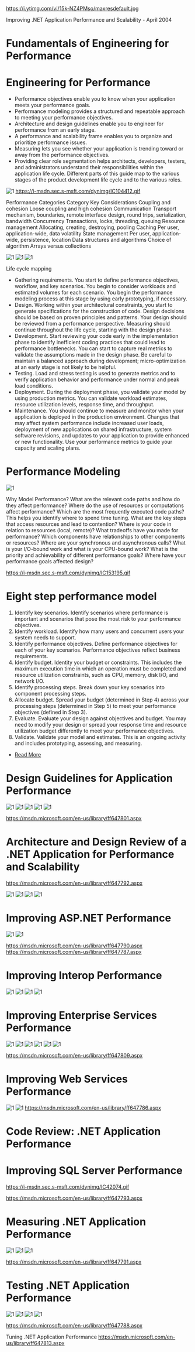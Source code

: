 https://i.ytimg.com/vi/15k-NZ4PMso/maxresdefault.jpg


Improving .NET Application Performance and Scalability - April 2004

# Fundamentals of Engineering for Performance

# Engineering for Performance
* Performance objectives enable you to know when your application meets your performance goals.
* Performance modeling provides a structured and repeatable approach to meeting your performance objectives.
* Architecture and design guidelines enable you to engineer for performance from an early stage.
* A performance and scalability frame enables you to organize and prioritize performance issues.
* Measuring lets you see whether your application is trending toward or away from the performance objectives.
* Providing clear role segmentation helps architects, developers, testers, and administrators understand their responsibilities within the application life cycle. Different parts of this guide map to the various stages of the product development life cycle and to the various roles.

![1](https://i-msdn.sec.s-msft.com/dynimg/IC7499.gif)
https://i-msdn.sec.s-msft.com/dynimg/IC104412.gif

Performance Categories
Category				Key Considerations
Coupling and cohesion	Loose coupling and high cohesion
Communication			Transport mechanism, boundaries, remote interface design, round trips, serialization, bandwidth
Concurrency				Transactions, locks, threading, queuing
Resource management		Allocating, creating, destroying, pooling
Caching					Per user, application-wide, data volatility
State management		Per user, application-wide, persistence, location
Data structures and algorithms	Choice of algorithm Arrays versus collections


![1](https://i-msdn.sec.s-msft.com/dynimg/IC7499.gif)
![1](https://i-msdn.sec.s-msft.com/dynimg/IC104412.gif)
![1](https://i-msdn.sec.s-msft.com/dynimg/IC31171.gif)

Life cycle mapping
* Gathering requirements. You start to define performance objectives, workflow, and key scenarios. You begin to consider workloads and estimated volumes for each scenario. You begin the performance modeling process at this stage by using early prototyping, if necessary.
* Design. Working within your architectural constraints, you start to generate specifications for the construction of code. Design decisions should be based on proven principles and patterns. Your design should be reviewed from a performance perspective. Measuring should continue throughout the life cycle, starting with the design phase.
* Development. Start reviewing your code early in the implementation phase to identify inefficient coding practices that could lead to performance bottlenecks. You can start to capture real metrics to validate the assumptions made in the design phase. Be careful to maintain a balanced approach during development; micro-optimization at an early stage is not likely to be helpful.
* Testing. Load and stress testing is used to generate metrics and to verify application behavior and performance under normal and peak load conditions.
* Deployment. During the deployment phase, you validate your model by using production metrics. You can validate workload estimates, resource utilization levels, response time, and throughput.
* Maintenance. You should continue to measure and monitor when your application is deployed in the production environment. Changes that may affect system performance include increased user loads, deployment of new applications on shared infrastructure, system software revisions, and updates to your application to provide enhanced or new functionality. Use your performance metrics to guide your capacity and scaling plans.





# Performance Modeling
![1](https://i-msdn.sec.s-msft.com/dynimg/IC153195.gif)

Why Model Performance?
What are the relevant code paths and how do they affect performance?
Where do the use of resources or computations affect performance?
Which are the most frequently executed code paths? This helps you identify where to spend time tuning.
What are the key steps that access resources and lead to contention?
Where is your code in relation to resources (local, remote)?
What tradeoffs have you made for performance?
Which components have relationships to other components or resources?
Where are your synchronous and asynchronous calls?
What is your I/O-bound work and what is your CPU-bound work?
What is the priority and achievability of different performance goals?
Where have your performance goals affected design?

https://i-msdn.sec.s-msft.com/dynimg/IC153195.gif


# Eight step performance model
1. Identify key scenarios. Identify scenarios where performance is important and scenarios that pose the most risk to your performance objectives.
2. Identify workload. Identify how many users and concurrent users your system needs to support.
3. Identify performance objectives. Define performance objectives for each of your key scenarios. Performance objectives reflect business requirements.
4. Identify budget. Identity your budget or constraints. This includes the maximum execution time in which an operation must be completed and resource utilization constraints, such as CPU, memory, disk I/O, and network I/O.
5. Identify processing steps. Break down your key scenarios into component processing steps.
6. Allocate budget. Spread your budget (determined in Step 4) across your processing steps (determined in Step 5) to meet your performance objectives (defined in Step 3).
7. Evaluate. Evaluate your design against objectives and budget. You may need to modify your design or spread your response time and resource utilization budget differently to meet your performance objectives.
8. Validate. Validate your model and estimates. This is an ongoing activity and includes prototyping, assessing, and measuring.

* [Read More](https://msdn.microsoft.com/en-us/library/ff647767.aspx)



# Design Guidelines for Application Performance
![1](https://i-msdn.sec.s-msft.com/dynimg/IC109724.gif)
![1](https://i-msdn.sec.s-msft.com/dynimg/IC81061.gif)
![1](https://i-msdn.sec.s-msft.com/dynimg/IC73986.gif)
![1](https://i-msdn.sec.s-msft.com/dynimg/IC137901.gif)
![1](https://i-msdn.sec.s-msft.com/dynimg/IC167055.gif)

https://msdn.microsoft.com/en-us/library/ff647801.aspx


# Architecture and Design Review of a .NET Application for Performance and Scalability
https://msdn.microsoft.com/en-us/library/ff647792.aspx


![1](https://i-msdn.sec.s-msft.com/dynimg/IC41824.gif)
![1](https://i-msdn.sec.s-msft.com/dynimg/IC166271.gif)
![1](https://i-msdn.sec.s-msft.com/dynimg/IC99698.gif)
![1](https://i-msdn.sec.s-msft.com/dynimg/IC112166.gif)


#  Improving ASP.NET Performance
![1](https://i-msdn.sec.s-msft.com/dynimg/IC25492.gif)
![1](https://i-msdn.sec.s-msft.com/dynimg/IC1883.gif)

https://msdn.microsoft.com/en-us/library/ff647790.aspx
https://msdn.microsoft.com/en-us/library/ff647787.aspx

# Improving Interop Performance
![1](https://i-msdn.sec.s-msft.com/dynimg/IC121638.gif)
![1](https://i-msdn.sec.s-msft.com/dynimg/IC119876.gif)
![1](https://i-msdn.sec.s-msft.com/dynimg/IC132977.gif)
![1](https://i-msdn.sec.s-msft.com/dynimg/IC172270.gif)


# Improving Enterprise Services Performance
![1](https://i-msdn.sec.s-msft.com/dynimg/IC86429.gif)
![1](https://i-msdn.sec.s-msft.com/dynimg/IC144884.gif)
![1](https://i-msdn.sec.s-msft.com/dynimg/IC133601.gif)
![1](https://i-msdn.sec.s-msft.com/dynimg/IC128727.gif)
![1](https://i-msdn.sec.s-msft.com/dynimg/IC93439.gif)
![1](https://i-msdn.sec.s-msft.com/dynimg/IC108845.gif)

https://msdn.microsoft.com/en-us/library/ff647809.aspx


# Improving Web Services Performance
![1](https://i-msdn.sec.s-msft.com/dynimg/IC54087.gif)
![1](https://i-msdn.sec.s-msft.com/dynimg/IC104836.gif)
https://msdn.microsoft.com/en-us/library/ff647786.aspx


# Code Review: .NET Application Performance


#  Improving SQL Server Performance
https://i-msdn.sec.s-msft.com/dynimg/IC42074.gif

https://msdn.microsoft.com/en-us/library/ff647793.aspx


# Measuring .NET Application Performance
![1](https://i-msdn.sec.s-msft.com/dynimg/IC31171.gif)
![1](https://i-msdn.sec.s-msft.com/dynimg/IC49462.gif)
![1](https://i-msdn.sec.s-msft.com/dynimg/IC142896.gif)

https://msdn.microsoft.com/en-us/library/ff647791.aspx


# Testing .NET Application Performance
![1](https://i-msdn.sec.s-msft.com/dynimg/IC161505.gif)
![1](https://i-msdn.sec.s-msft.com/dynimg/IC121186.gif)
![1](https://i-msdn.sec.s-msft.com/dynimg/IC21129.gif)
![1](https://i-msdn.sec.s-msft.com/dynimg/IC91535.gif)

https://msdn.microsoft.com/en-us/library/ff647788.aspx


Tuning .NET Application Performance
https://msdn.microsoft.com/en-us/library/ff647813.aspx
